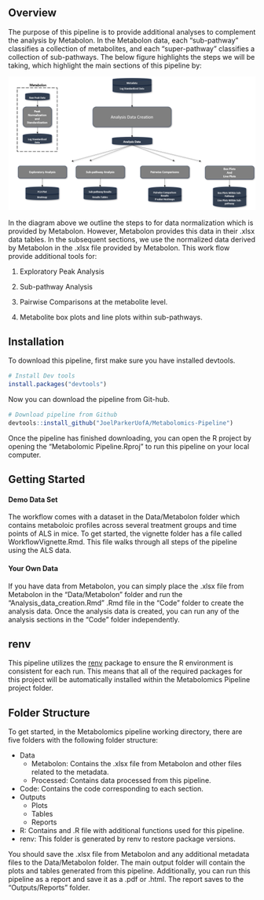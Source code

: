 ## Overview

The purpose of this pipeline is to provide additional analyses to
complement the analysis by Metabolon. In the Metabolon data, each
“sub-pathway” classifies a collection of metabolites, and each
“super-pathway” classifies a collection of sub-pathways. The below
figure highlights the steps we will be taking, which highlight the main
sections of this pipeline by:

<img src='Workflow.png'>

In the diagram above we outline the steps to for data normalization
which is provided by Metabolon. However, Metabolon provides this data in
their .xlsx data tables. In the subsequent sections, we use the
normalized data derived by Metabolon in the .xlsx file provided by
Metabolon. This work flow provide additional tools for:

1.  Exploratory Peak Analysis

2.  Sub-pathway Analysis

3.  Pairwise Comparisons at the metabolite level.

4.  Metabolite box plots and line plots within sub-pathways.

## Installation

To download this pipeline, first make sure you have installed devtools.

``` r
# Install Dev tools
install.packages("devtools")
```

Now you can download the pipeline from Git-hub.

``` r
# Download pipeline from Github
devtools::install_github("JoelParkerUofA/Metabolomics-Pipeline")
```

Once the pipeline has finished downloading, you can open the R project
by opening the “Metabolomic Pipeline.Rproj” to run this pipeline on your
local computer.

## Getting Started

#### Demo Data Set

The workflow comes with a dataset in the Data/Metabolon folder which
contains metaboloic profiles across several treatment groups and time
points of ALS in mice. To get started, the vignette folder has a file
called WorkflowVignette.Rmd. This file walks through all steps of the
pipeline using the ALS data.

#### Your Own Data

If you have data from Metabolon, you can simply place the .xlsx file
from Metabolon in the “Data/Metabolon” folder and run the
“Analysis_data_creation.Rmd” .Rmd file in the “Code” folder to create
the analysis data. Once the analysis data is created, you can run any of
the analysis sections in the “Code” folder independently.

## renv

This pipeline utilizes the
[renv](https://rstudio.github.io/renv/articles/renv.html#reproducibility)
package to ensure the R environment is consistent for each run. This
means that all of the required packages for this project will be
automatically installed within the Metabolomics Pipeline project folder.

## Folder Structure

To get started, in the Metabolomics pipeline working directory, there
are five folders with the following folder structure:

-   Data
    -   Metabolon: Contains the .xlsx file from Metabolon and other
        files related to the metadata.
    -   Processed: Contains data processed from this pipeline.
-   Code: Contains the code corresponding to each section.  
-   Outputs
    -   Plots
    -   Tables
    -   Reports
-   R: Contains and .R file with additional functions used for this
    pipeline.
-   renv: This folder is generated by renv to restore package versions.

You should save the .xlsx file from Metabolon and any additional
metadata files to the Data/Metabolon folder. The main output folder will
contain the plots and tables generated from this pipeline. Additionally,
you can run this pipeline as a report and save it as a .pdf or .html.
The report saves to the “Outputs/Reports” folder.
